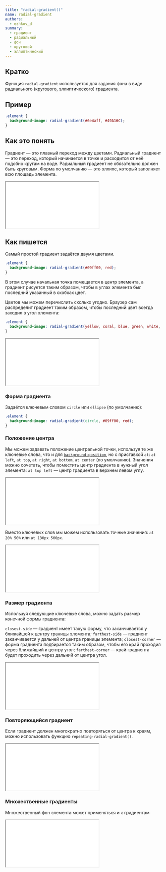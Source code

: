 ```yaml
---
title: "radial-gradient()"
name: radial-gradient
authors:
  - ezhkov_d
summary:
  - градиент
  - радиальный
  - фон
  - круговой
  - эллиптический
---
```


## Кратко

Функция `radial-gradient` используется для задания фона в виде радиального (кругового, эллиптического) градиента.

## Пример

```css
.element {
  background-image: radial-gradient(#6e4aff, #49A16C);
}
```

## Как это понять

Градиент — это плавный переход между цветами. Радиальный градиент — это переход, который начинается в точке и расходится от неё подобно кругам на воде. Радиальный градиент не обязательно должен быть круговым. Форма по умолчанию — это эллипс, который заполняет всю площадь элемента.

<iframe title="Radial gradient" src="demos/gradient.html"></iframe>

## Как пишется

Самый простой градиент задаётся двумя цветами.
```css
.element {
  background-image: radial-gradient(#09ff00, red);
}
```
В этом случае начальная точка помещается в центр элемента, а градиент рисуется таким образом, чтобы в углах элемента был последний указанный в скобках цвет.

Цветов мы можем перечислить сколько угодно. Браузер сам распределит градиент таким образом, чтобы последний цвет всегда заходил в угол элемента:

```css
.element {
  background-image: radial-gradient(yellow, coral, blue, green, white, black);
}
```
<iframe title="Simple gradient" src="demos/simple-gradient.html"></iframe>

### Форма градиента

Задаётся ключевым словом `circle` или `ellipse` (по умолчанию):
```css
.element {
  background-image: radial-gradient(circle, #09ff00, red);
}
```

### Положение центра

Мы можем задавать положение центральной точки, используя те же ключевые слова, что и для [`background-position`](/css/doka/background-position), но с приставкой `at`: `at left`, `at top`, `at right`, `at bottom`, `at center` (по умолчанию). Значения можно сочетать, чтобы поместить центр градиента в нужный угол элемента: `at top left` — центр градиента в верхнем левом углу.

<iframe title="Position center by sides" src="demos/gradient-position-sides.html"></iframe>

Вместо ключевых слов мы можем использовать точные значения: `at 20% 50%` или `at 130px 500px`.

<iframe title="Position center using length" src="demos/gradient-position-length.html"></iframe>

### Размер градиента

Используя следующие ключевые слова, можно задать размер конечной формы градиента:

`closest-side` — градиент имеет такую форму, что заканчивается у ближайшей к центру границы элемента;
`farthest-side` — градиент заканчивается у дальней от центра границы элемента;
`closest-corner` — форма градиента подбирается таким образом, чтобы его край проходил через ближайший к центру угол;
`farthest-corner` — край градиента будет проходить через дальний от центра угол.

<iframe title="Gradient shape" src="demos/gradient-shape.html"></iframe>

### Повторяющийся градиент

Если градиент должен многократно повторяться от центра к краям, можно использовать функцию `repeating-radial-gradient()`.

<iframe title="Repeating gradient" src="demos/gradient-repeat.html"></iframe>

### Множественные градиенты

Множественный фон элемента может применяться и к градиентам

<iframe title="Multiple gradients" src="demos/gradient-multi.html"></iframe>
